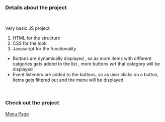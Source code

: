 ### Details about the project

<br>

Very basic JS project

1. HTML for the structure
2. CSS for the look
3. Javascript for the functionality <br>

- Buttons are dynamically displayed , so as more items with different catgories gets added to the list , more buttons wrt that category will be displayed <br>
- Event listeners are added to the buttons, so as user clicks on a button, items gets filtered out and the menu will be displayed

<br>

### Check out the project

[Menu Page](https://busybee-menu-js.netlify.app/)
